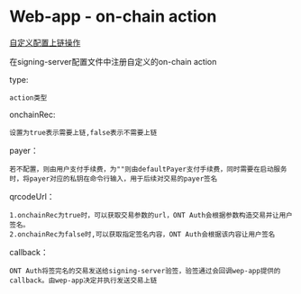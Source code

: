 # Web-app - on-chain action

[自定义配置上链操作](../../../framework/signing-server/deployment.md)

在signing-server配置文件中注册自定义的on-chain action

type:
````
action类型
````

onchainRec:
````
设置为true表示需要上链,false表示不需要上链
````

payer：
````
若不配置，则由用户支付手续费，为""则由defaultPayer支付手续费，同时需要在启动服务时，将payer对应的私钥在命令行输入，用于后续对交易的payer签名
````

qrcodeUrl：
````
1.onchainRec为true时，可以获取交易参数的url，ONT Auth会根据参数构造交易并让用户签名。
2.onchainRec为false时,可以获取指定签名内容，ONT Auth会根据该内容让用户签名
````

callback：
````
ONT Auth将签完名的交易发送给signing-server验签，验签通过会回调wep-app提供的callback。由wep-app决定并执行发送交易上链
````